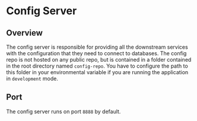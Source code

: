 # Config Server

## Overview
The config server is responsible for providing all the downstream services with 
the configuration that they need to connect to databases. The config repo is not hosted
on any public repo, but is contained in a folder contained in the root directory named
`config-repo`. You have to configure the path to this folder in your environmental variable if
you are running the application in `development` mode.

## Port 
The config server runs on port `8888` by default.